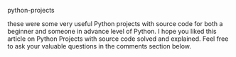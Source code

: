 python-projects

these were some very useful Python projects with source code for both a beginner and someone in advance level of Python. 
I hope you liked this article on Python Projects with source code solved and explained. Feel free to ask your valuable questions in the comments section below.
